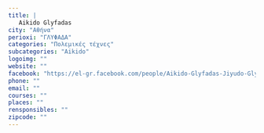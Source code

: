 ```yaml
---
title: |
   Aikido Glyfadas
city: "Αθήνα"
perioxi: "ΓΛΥΦΑΔΑ"
categories: "Πολεμικές τέχνες"
subcategories: "Aikido"
logoimg: ""
website: ""
facebook: "https://el-gr.facebook.com/people/Aikido-Glyfadas-Jiyudo-Glyfada/100008894490086"
phone: ""
email: ""
courses: ""
places: ""
rensponsibles: ""
zipcode: ""
---
```




